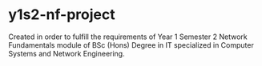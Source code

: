 # y1s2-nf-project
Created in order to fulfill the requirements of Year 1 Semester 2 Network Fundamentals module of BSc (Hons) Degree in IT specialized in Computer Systems and Network Engineering.
